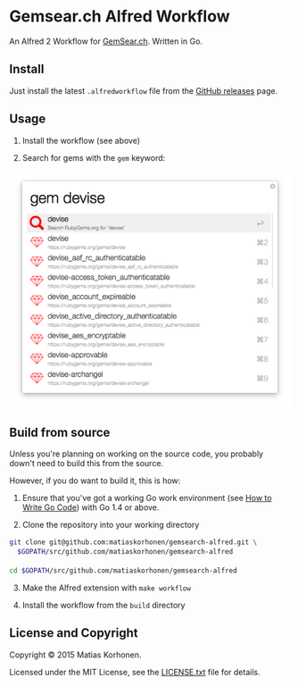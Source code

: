 # Gemsear.ch Alfred Workflow

An Alfred 2 Workflow for [GemSear.ch][gs]. Written in Go.

[gs]: http://www.gemsear.ch/

## Install

Just install the latest `.alfredworkflow` file from the [GitHub releases][releases] page.

[releases]: https://github.com/matiaskorhonen/alfred-bullet/releases

## Usage

1. Install the workflow (see above)

2. Search for gems with the `gem` keyword:

  ![GemSear.ch in action](images/gemsearch.png)

## Build from source

Unless you're planning on working on the source code, you probably down't need to build this from the source.

However, if you do want to build it, this is how:

1. Ensure that you've got a working Go work environment (see [How to Write Go Code][go-how]) with Go 1.4 or above.

2. Clone the repository into your working directory

  ```sh
  git clone git@github.com:matiaskorhonen/gemsearch-alfred.git \
    $GOPATH/src/github.com/matiaskorhonen/gemsearch-alfred

  cd $GOPATH/src/github.com/matiaskorhonen/gemsearch-alfred
  ```

3. Make the Alfred extension with `make workflow`

4. Install the workflow from the `build` directory

[go-how]: http://golang.org/doc/code.html

## License and Copyright

Copyright © 2015 Matias Korhonen.

Licensed under the MIT License, see the [LICENSE.txt](LICENSE.txt) file for details.
